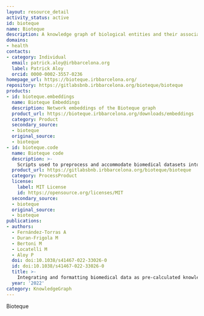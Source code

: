 ```yaml
---
layout: resource_detail
activity_status: active
id: bioteque
name: Bioteque
description: A knowledge graph of biological entities and their associations
domains:
- health
contacts:
- category: Individual
  email: patrick.aloy@irbbarcelona.org
  label: Patrick Aloy
  orcid: 0000-0002-3557-0236
homepage_url: https://bioteque.irbbarcelona.org/
repository: https://gitlabsbnb.irbbarcelona.org/bioteque/bioteque
products:
- id: bioteque.embeddings
  name: Bioteque Embeddings
  description: Network embeddings of the Bioteque graph
  product_url: https://bioteque.irbbarcelona.org/downloads/embeddings
  category: Product
  secondary_source:
  - bioteque
  original_source:
  - bioteque
- id: bioteque.code
  name: Bioteque code
  description: >-
    Scripts used to preprocess and accommodate biomedical datasets into the knowledge database behind the Bioteque repository.
  product_url: https://gitlabsbnb.irbbarcelona.org/bioteque/bioteque
  category: ProcessProduct
  license:
    label: MIT License
    id: https://opensource.org/licenses/MIT
  secondary_source:
  - bioteque
  original_source:
  - bioteque
publications:
- authors:
  - Fernández-Torras A
  - Duran-Frigola M
  - Bertoni M
  - Locatelli M
  - Aloy P
  doi: doi:10.1038/s41467-022-33026-0
  id: doi:10.1038/s41467-022-33026-0
  title: >-
    Integrating and formatting biomedical data as pre-calculated knowledge graph embeddings in the Bioteque
  year: '2022'
category: KnowledgeGraph
---
```


Bioteque
